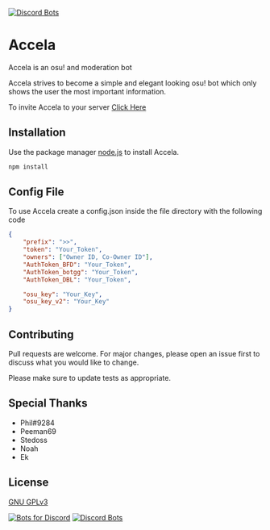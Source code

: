 [![Discord Bots](https://top.gg/api/widget/status/687856844848234502.svg)](https://top.gg/bot/687856844848234502)

# Accela

Accela is an osu! and moderation bot

Accela strives to become a simple and elegant looking osu! bot which only shows the user the most important information.

To invite Accela to your server [Click Here](https://discord.com/oauth2/authorize?client_id=687856844848234502&scope=bot&permissions=805383190)

## Installation

Use the package manager [node.js](https://nodejs.org/en/) to install Accela.

```bash
npm install
```

## Config File

To use Accela create a config.json inside the file directory with the following code

```json
{
	"prefix": ">>",
	"token": "Your_Token",
	"owners": ["Owner ID, Co-Owner ID"],
	"AuthToken_BFD": "Your_Token",
	"AuthToken_botgg": "Your_Token",
	"AuthToken_DBL": "Your_Token",

	"osu_key": "Your_Key",
	"osu_key_v2": "Your_Key"
}
```

## Contributing
Pull requests are welcome. For major changes, please open an issue first to discuss what you would like to change.

Please make sure to update tests as appropriate.

## Special Thanks
- Phil#9284
- Peeman69
- Stedoss
- Noah
- Ek

## License
[GNU GPLv3](https://choosealicense.com/licenses/gpl-3.0/)

 [![Bots for Discord](https://botsfordiscord.com/api/bot/687856844848234502/widget)](https://botsfordiscord.com/bots/687856844848234502)
 [![Discord Bots](https://top.gg/api/widget/687856844848234502.svg)](https://top.gg/bot/687856844848234502)
